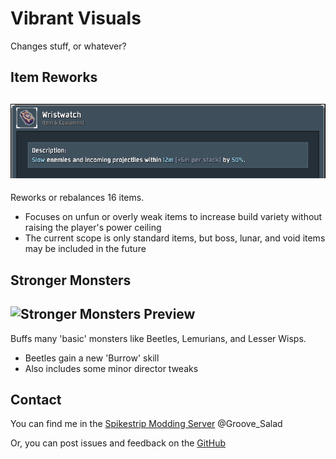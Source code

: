 # Vibrant Visuals
Changes stuff, or whatever?
## Item Reworks
## <img src="https://github.com/Priscillalala/JohnHopooReturns/blob/master/thunderstore/itemreworks.PNG?raw=true" alt="Item Reworks Preview" width=1200>
Reworks or rebalances 16 items. 
* Focuses on unfun or overly weak items to increase build variety without raising the player's power ceiling
* The current scope is only standard items, but boss, lunar, and void items may be included in the future

## Stronger Monsters
## <img src="https://github.com/Priscillalala/JohnHopooReturns/blob/master/thunderstore/strongermonsters.gif?raw=true" alt="Stronger Monsters Preview">
Buffs many 'basic' monsters like Beetles, Lemurians, and Lesser Wisps.
* Beetles gain a new 'Burrow' skill
* Also includes some minor director tweaks

## Contact
You can find me in the [Spikestrip Modding Server](https://discord.gg/me7P53smzk) @Groove_Salad

Or, you can post issues and feedback on the [GitHub](https://github.com/Priscillalala/JohnHopooReturns)
